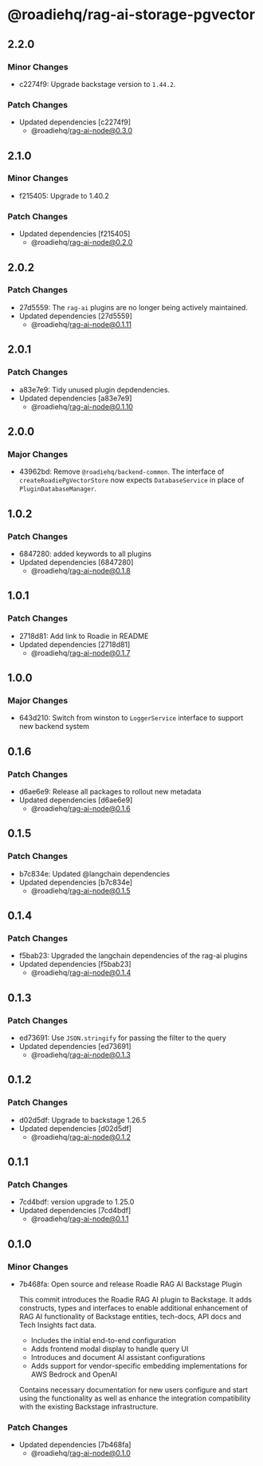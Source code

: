 # @roadiehq/rag-ai-storage-pgvector

## 2.2.0

### Minor Changes

- c2274f9: Upgrade backstage version to `1.44.2`.

### Patch Changes

- Updated dependencies [c2274f9]
  - @roadiehq/rag-ai-node@0.3.0

## 2.1.0

### Minor Changes

- f215405: Upgrade to 1.40.2

### Patch Changes

- Updated dependencies [f215405]
  - @roadiehq/rag-ai-node@0.2.0

## 2.0.2

### Patch Changes

- 27d5559: The `rag-ai` plugins are no longer being actively maintained.
- Updated dependencies [27d5559]
  - @roadiehq/rag-ai-node@0.1.11

## 2.0.1

### Patch Changes

- a83e7e9: Tidy unused plugin depdendencies.
- Updated dependencies [a83e7e9]
  - @roadiehq/rag-ai-node@0.1.10

## 2.0.0

### Major Changes

- 43962bd: Remove `@roadiehq/backend-common`. The interface of `createRoadiePgVectorStore` now expects `DatabaseService` in place of `PluginDatabaseManager`.

## 1.0.2

### Patch Changes

- 6847280: added keywords to all plugins
- Updated dependencies [6847280]
  - @roadiehq/rag-ai-node@0.1.8

## 1.0.1

### Patch Changes

- 2718d81: Add link to Roadie in README
- Updated dependencies [2718d81]
  - @roadiehq/rag-ai-node@0.1.7

## 1.0.0

### Major Changes

- 643d210: Switch from winston to `LoggerService` interface to support new backend system

## 0.1.6

### Patch Changes

- d6ae6e9: Release all packages to rollout new metadata
- Updated dependencies [d6ae6e9]
  - @roadiehq/rag-ai-node@0.1.6

## 0.1.5

### Patch Changes

- b7c834e: Updated @langchain dependencies
- Updated dependencies [b7c834e]
  - @roadiehq/rag-ai-node@0.1.5

## 0.1.4

### Patch Changes

- f5bab23: Upgraded the langchain dependencies of the rag-ai plugins
- Updated dependencies [f5bab23]
  - @roadiehq/rag-ai-node@0.1.4

## 0.1.3

### Patch Changes

- ed73691: Use `JSON.stringify` for passing the filter to the query
- Updated dependencies [ed73691]
  - @roadiehq/rag-ai-node@0.1.3

## 0.1.2

### Patch Changes

- d02d5df: Upgrade to backstage 1.26.5
- Updated dependencies [d02d5df]
  - @roadiehq/rag-ai-node@0.1.2

## 0.1.1

### Patch Changes

- 7cd4bdf: version upgrade to 1.25.0
- Updated dependencies [7cd4bdf]
  - @roadiehq/rag-ai-node@0.1.1

## 0.1.0

### Minor Changes

- 7b468fa: Open source and release Roadie RAG AI Backstage Plugin

  This commit introduces the Roadie RAG AI plugin to Backstage. It adds constructs, types and interfaces to enable additional enhancement of RAG AI functionality of Backstage entities, tech-docs, API docs and Tech Insights fact data.

  - Includes the initial end-to-end configuration
  - Adds frontend modal display to handle query UI
  - Introduces and document AI assistant configurations
  - Adds support for vendor-specific embedding implementations for AWS Bedrock and OpenAI

  Contains necessary documentation for new users configure and start using the functionality as well as enhance the integration compatibility with the existing Backstage infrastructure.

### Patch Changes

- Updated dependencies [7b468fa]
  - @roadiehq/rag-ai-node@0.1.0
